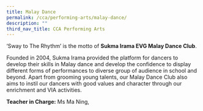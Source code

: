 ```yaml
---
title: Malay Dance
permalink: /cca/performing-arts/malay-dance/
description: ""
third_nav_title: CCA Performing Arts
---
```

‘Sway to The Rhythm’ is the motto of **Sukma Irama EVG Malay Dance Club**. 

Founded in 2004, Sukma Irama provided the platform for dancers to develop their skills in Malay dance and develop the confidence to display different forms of performances to diverse group of audience in school and beyond. Apart from grooming young talents, our Malay Dance Club also aims to instil our dancers with good values and character through our enrichment and VIA activities.

**Teacher in Charge:** Ms Ma Ning,